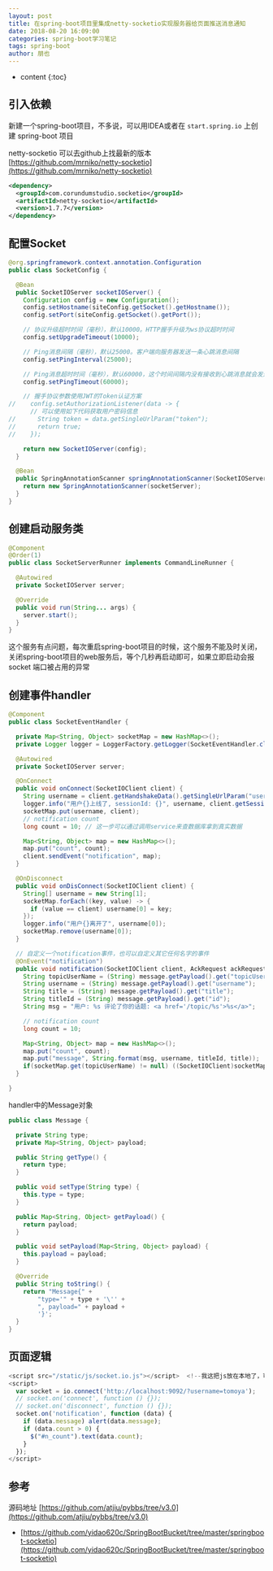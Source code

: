 ```yaml
---
layout: post
title: 在spring-boot项目里集成netty-socketio实现服务器给页面推送消息通知
date: 2018-08-20 16:09:00
categories: spring-boot学习笔记
tags: spring-boot
author: 朋也
---
```


* content
{:toc}

## 引入依赖

新建一个spring-boot项目，不多说，可以用IDEA或者在 `start.spring.io` 上创建 spring-boot 项目

netty-socketio 可以去github上找最新的版本 [https://github.com/mrniko/netty-socketio](https://github.com/mrniko/netty-socketio)

```xml
<dependency>
  <groupId>com.corundumstudio.socketio</groupId>
  <artifactId>netty-socketio</artifactId>
  <version>1.7.7</version>
</dependency>
```





## 配置Socket

```java
@org.springframework.context.annotation.Configuration
public class SocketConfig {

  @Bean
  public SocketIOServer socketIOServer() {
    Configuration config = new Configuration();
    config.setHostname(siteConfig.getSocket().getHostname());
    config.setPort(siteConfig.getSocket().getPort());

    // 协议升级超时时间（毫秒），默认10000。HTTP握手升级为ws协议超时时间
    config.setUpgradeTimeout(10000);

    // Ping消息间隔（毫秒），默认25000。客户端向服务器发送一条心跳消息间隔
    config.setPingInterval(25000);

    // Ping消息超时时间（毫秒），默认60000，这个时间间隔内没有接收到心跳消息就会发送超时事件
    config.setPingTimeout(60000);

    // 握手协议参数使用JWT的Token认证方案
//    config.setAuthorizationListener(data -> {
      // 可以使用如下代码获取用户密码信息
//      String token = data.getSingleUrlParam("token");
//      return true;
//    });

    return new SocketIOServer(config);
  }

  @Bean
  public SpringAnnotationScanner springAnnotationScanner(SocketIOServer socketServer) {
    return new SpringAnnotationScanner(socketServer);
  }
}
```

## 创建启动服务类

```java
@Component
@Order(1)
public class SocketServerRunner implements CommandLineRunner {

  @Autowired
  private SocketIOServer server;

  @Override
  public void run(String... args) {
    server.start();
  }
}
```

这个服务有点问题，每次重启spring-boot项目的时候，这个服务不能及时关闭，关闭spring-boot项目的web服务后，等个几秒再启动即可，如果立即启动会报socket 端口被占用的异常

## 创建事件handler

```java
@Component
public class SocketEventHandler {

  private Map<String, Object> socketMap = new HashMap<>();
  private Logger logger = LoggerFactory.getLogger(SocketEventHandler.class);

  @Autowired
  private SocketIOServer server;

  @OnConnect
  public void onConnect(SocketIOClient client) {
    String username = client.getHandshakeData().getSingleUrlParam("username");
    logger.info("用户{}上线了, sessionId: {}", username, client.getSessionId().toString());
    socketMap.put(username, client);
    // notification count
    long count = 10; // 这一步可以通过调用service来查数据库拿到真实数据

    Map<String, Object> map = new HashMap<>();
    map.put("count", count);
    client.sendEvent("notification", map);
  }

  @OnDisconnect
  public void onDisConnect(SocketIOClient client) {
    String[] username = new String[1];
    socketMap.forEach((key, value) -> {
      if (value == client) username[0] = key;
    });
    logger.info("用户{}离开了", username[0]);
    socketMap.remove(username[0]);
  }

  // 自定义一个notification事件，也可以自定义其它任何名字的事件
  @OnEvent("notification")
  public void notification(SocketIOClient client, AckRequest ackRequest, Message message) {
    String topicUserName = (String) message.getPayload().get("topicUserName");
    String username = (String) message.getPayload().get("username");
    String title = (String) message.getPayload().get("title");
    String titleId = (String) message.getPayload().get("id");
    String msg = "用户: %s 评论了你的话题: <a href='/topic/%s'>%s</a>";

    // notification count
    long count = 10;

    Map<String, Object> map = new HashMap<>();
    map.put("count", count);
    map.put("message", String.format(msg, username, titleId, title));
    if(socketMap.get(topicUserName) != null) ((SocketIOClient)socketMap.get(topicUserName)).sendEvent("notification", map);
  }

}
```

handler中的Message对象

```java
public class Message {

  private String type;
  private Map<String, Object> payload;

  public String getType() {
    return type;
  }

  public void setType(String type) {
    this.type = type;
  }

  public Map<String, Object> getPayload() {
    return payload;
  }

  public void setPayload(Map<String, Object> payload) {
    this.payload = payload;
  }

  @Override
  public String toString() {
    return "Message{" +
        "type='" + type + '\'' +
        ", payload=" + payload +
        '}';
  }
}
```

## 页面逻辑

```js
<script src="/static/js/socket.io.js"></script>  <!--我这把js放在本地了，可以去 https://www.bootcdn.cn/socket.io/ 下载-->
<script>
  var socket = io.connect('http://localhost:9092/?username=tomoya');
  // socket.on('connect', function () {});
  // socket.on('disconnect', function () {});
  socket.on('notification', function (data) {
    if (data.message) alert(data.message);
    if (data.count > 0) {
      $("#n_count").text(data.count);
    }
  });
</script>
```

## 参考

源码地址 [https://github.com/atjiu/pybbs/tree/v3.0](https://github.com/atjiu/pybbs/tree/v3.0)

- [https://github.com/yidao620c/SpringBootBucket/tree/master/springboot-socketio](https://github.com/yidao620c/SpringBootBucket/tree/master/springboot-socketio)
